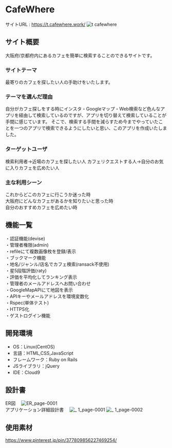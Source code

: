 # CafeWhere
サイトURL : https://t.cafewhere.work/
![t cafewhere](https://user-images.githubusercontent.com/72184121/106092822-70b4df80-6172-11eb-85c7-9721433c18a8.png)



## サイト概要
大阪府/京都府内にあるカフェを簡単に検索することのできるサイトです。


### サイトテーマ
最寄りのカフェを探したい人の手助けをいたします。


### テーマを選んだ理由
自分がカフェ探しをする時にインスタ・Googleマップ・Web検索など色んなアプリを経由して検索しているのですが、アプリを切り替えて検索していることが手間に感じています。
そこで、検索する手間を減らすため今までやっていたことを一つのアプリで検索できるようにしたいと思い、このアプリを作成いたしました。


### ターゲットユーザ
検索利用者→近場のカフェを探したい人
カフェリクエストする人→自分のお気に入りカフェを広めたい人


### 主な利用シーン
これからどこのカフェに行こうか迷った時<br>
大阪府にどんなカフェがあるかを知りたいと思った時<br>
自分のおすすめカフェを広めたい時


## 機能一覧
・認証機能(devise)<br>
・管理者権限(admin)<br>
・refileにて複数画像枚を登録/表示<br>
・ブックマーク機能<br>
・地名/ジャンル/店名でカフェ検索(ransack不使用)<br>
・星5段階評価(raty)<br>
・評価を平均化してランキング表示<br>
・管理者のメールアドレスへお問い合わせ<br>
・GoogleMapAPIにて地図を表示<br>
・APIキーやメールアドレスを環境変数化<br>
・Rspec(単体テスト)<br>
・HTTPS化<br>
・ゲストログイン機能<br>


## 開発環境
- OS：Linux(CentOS)
- 言語：HTML,CSS,JavaScript
- フレームワーク：Ruby on Rails
- JSライブラリ：jQuery
- IDE：Cloud9


## 設計書
ER図　
![ER_page-0001](https://user-images.githubusercontent.com/72184121/106295339-a7364b80-6293-11eb-8c27-45495951c462.jpg)<br>
アプリケーション詳細設計書　
![_ 1_page-0001](https://user-images.githubusercontent.com/72184121/106295398-b9b08500-6293-11eb-881d-85d02ce46f1a.jpg)
![_ 1_page-0002](https://user-images.githubusercontent.com/72184121/106295415-bf0dcf80-6293-11eb-88b5-b3bba1073e4e.jpg)



## 使用素材
https://www.pinterest.jp/pin/377809856227469254/
